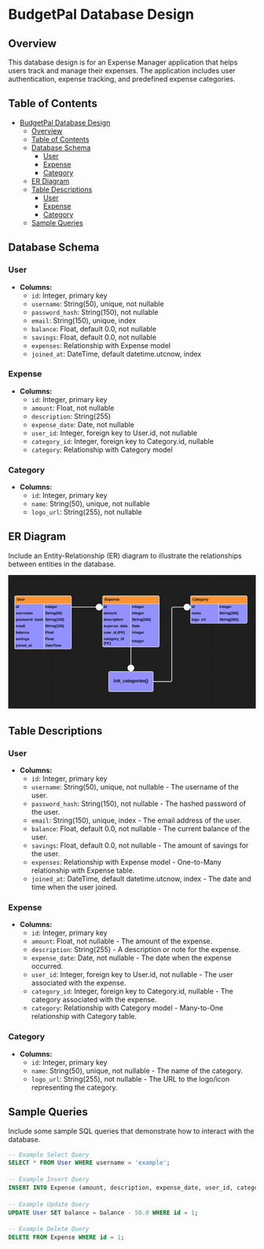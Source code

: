 # BudgetPal Database Design

## Overview

This database design is for an Expense Manager application that helps users track and manage their expenses. The application includes user authentication, expense tracking, and predefined expense categories.

## Table of Contents

* [BudgetPal Database Design](#budgetpal-database-design)
  * [Overview](#overview)
  * [Table of Contents](#table-of-contents)
  * [Database Schema](#database-schema)
    * [User](#user)
    * [Expense](#expense)
    * [Category](#category)
  * [ER Diagram](#er-diagram)
  * [Table Descriptions](#table-descriptions)
    * [User](#user-1)
    * [Expense](#expense-1)
    * [Category](#category-1)
  * [Sample Queries](#sample-queries)

## Database Schema

### User

- **Columns:**
  - `id`: Integer, primary key
  - `username`: String(50), unique, not nullable
  - `password_hash`: String(150), not nullable
  - `email`: String(150), unique, index
  - `balance`: Float, default 0.0, not nullable
  - `savings`: Float, default 0.0, not nullable
  - `expenses`: Relationship with Expense model
  - `joined_at`: DateTime, default datetime.utcnow, index

### Expense

- **Columns:**
  - `id`: Integer, primary key
  - `amount`: Float, not nullable
  - `description`: String(255)
  - `expense_date`: Date, not nullable
  - `user_id`: Integer, foreign key to User.id, not nullable
  - `category_id`: Integer, foreign key to Category.id, nullable
  - `category`: Relationship with Category model

### Category

- **Columns:**
  - `id`: Integer, primary key
  - `name`: String(50), unique, not nullable
  - `logo_url`: String(255), not nullable

## ER Diagram

Include an Entity-Relationship (ER) diagram to illustrate the relationships between entities in the database.

![ER Diagram](/budgetpal/static/images/er_diagram.png)

## Table Descriptions

### User

- **Columns:**
  - `id`: Integer, primary key
  - `username`: String(50), unique, not nullable - The username of the user.
  - `password_hash`: String(150), not nullable - The hashed password of the user.
  - `email`: String(150), unique, index - The email address of the user.
  - `balance`: Float, default 0.0, not nullable - The current balance of the user.
  - `savings`: Float, default 0.0, not nullable - The amount of savings for the user.
  - `expenses`: Relationship with Expense model - One-to-Many relationship with Expense table.
  - `joined_at`: DateTime, default datetime.utcnow, index - The date and time when the user joined.

### Expense

- **Columns:**
  - `id`: Integer, primary key
  - `amount`: Float, not nullable - The amount of the expense.
  - `description`: String(255) - A description or note for the expense.
  - `expense_date`: Date, not nullable - The date when the expense occurred.
  - `user_id`: Integer, foreign key to User.id, not nullable - The user associated with the expense.
  - `category_id`: Integer, foreign key to Category.id, nullable - The category associated with the expense.
  - `category`: Relationship with Category model - Many-to-One relationship with Category table.

### Category

- **Columns:**
  - `id`: Integer, primary key
  - `name`: String(50), unique, not nullable - The name of the category.
  - `logo_url`: String(255), not nullable - The URL to the logo/icon representing the category.

## Sample Queries

Include some sample SQL queries that demonstrate how to interact with the database.

```sql
-- Example Select Query
SELECT * FROM User WHERE username = 'example';

-- Example Insert Query
INSERT INTO Expense (amount, description, expense_date, user_id, category_id) VALUES (100.0, 'Groceries', '2023-01-01', 1, 1);

-- Example Update Query
UPDATE User SET balance = balance - 50.0 WHERE id = 1;

-- Example Delete Query
DELETE FROM Expense WHERE id = 1;
```
